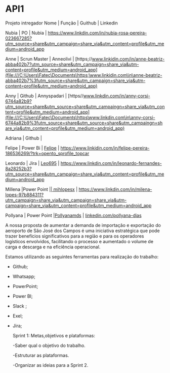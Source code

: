 # API1
Projeto intregador 
Nome | Função | Guithub | Linkedin

Nubia | PO     | Nubia | <https://www.linkdin.com/in/nubia-rosa-pereira-023667285?utm_source=share&utm_campaign=share_via&utm_content=profile&utm_medium=android_app>

Anne | Scrun Master | Anneolivi | [https;//www.linkidin.com/in/anne-beatriz-abba402b7?utm_source=share&utm_campaign=share_via&utm-content=profile&utm_medium=android_app](file:///C:\Users\Fatec\Documents\https;\www.linkidin.com\in\anne-beatriz-abba402b7%3futm_source=share&utm_campaign=share_via&utm-content=profile&utm_medium=android_app)

Anny | Github | Annyspadari | [https//www.linkdin.com/in/anny-corsi-6744a82b9?utm_source=share&utm_source=share&utm_campaingn=share_via&utm_content=profile&utm_medium=android_app](file:///C:\Users\Fatec\Documents\https\www.linkdin.com\in\anny-corsi-6744a82b9%3futm_source=share&utm_source=share&utm_campaingn=share_via&utm_content=profile&utm_medium=android_app)

Adriana | Github |

Felipe | Power Bi | [Felipe](file:///C:\Users\Fatec\Documents\Felipe) | <https://www.linkidin.com/in/felipe-pereira-186536269/?trk=opento_sprofile_topcar>

Leonardo | Jira | [Leo695](file:///C:\Users\Fatec\Documents\Leo695) | <https://www.linkdin.com/in/leonardo-fernandes-8a28252b3?utm_source=share&utm_campaign=share_via&utm_content=profile&utm_medium=android_app>

Millena |Power Point |[| mihlopesx](file:///C:\Users\Fatec\Documents\|%20mihlopesx) | <https://www.linkdin.com/in/milena-lopes-97b884311?utm_campaign=share_via&utm_campaign=share_via&utm-campaign=share_via&utm_content=profile&utm_medium=android_app>

Pollyana | Power Point |[Pollyanamds](file:///C:\Users\Fatec\Documents\Pollyanamds) | [linkedin.com/pollyana-dias](file:///C:\Users\Fatec\Documents\linkedin.com\pollyana-dias)

A nossa proposta de aumentar a demanda de importação e exportação do aeroporto de São José dos Campos é uma iniciativa estratégica que pode trazer benefícios significativos para a região e para os operadores logísticos envolvidos, facilitando o processo e aumentado o volume de carga e descarga e na eficiência operacional.

Estamos utilizando as seguintes ferramentas para realização do trabalho:

- Github;
- Whatsapp;
- PowerPoint;
- Power BI;
- Slack ;
- Exel;
- Jira;

  Sprint 1: Metas,objetivos e plataformas:
  
  -Saber qual o objetivo do trabalho.

  -Estruturar as plataformas.

  -Organizar as ideias para a Sprint 2.
